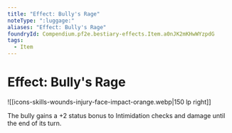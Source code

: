 ```yaml
---
title: "Effect: Bully's Rage"
noteType: ":luggage:"
aliases: "Effect: Bully's Rage"
foundryId: Compendium.pf2e.bestiary-effects.Item.a0nJK2mKHwWYzpdG
tags:
  - Item
---
```


# Effect: Bully's Rage
![[icons-skills-wounds-injury-face-impact-orange.webp|150 lp right]]

The bully gains a +2 status bonus to Intimidation checks and damage until the end of its turn.
